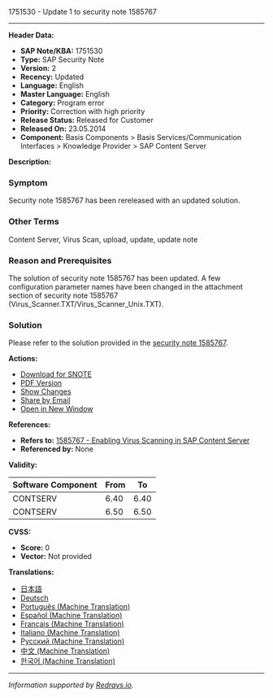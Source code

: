 1751530 - Update 1 to security note 1585767

---

**Header Data:**

- **SAP Note/KBA:** 1751530
- **Type:** SAP Security Note
- **Version:** 2
- **Recency:** Updated
- **Language:** English
- **Master Language:** English
- **Category:** Program error
- **Priority:** Correction with high priority
- **Release Status:** Released for Customer
- **Released On:** 23.05.2014
- **Component:** Basis Components > Basis Services/Communication Interfaces > Knowledge Provider > SAP Content Server

**Description:**

### Symptom
Security note 1585767 has been rereleased with an updated solution.

### Other Terms
Content Server, Virus Scan, upload, update, update note

### Reason and Prerequisites
The solution of security note 1585767 has been updated. A few configuration parameter names have been changed in the attachment section of security note 1585767 (Virus_Scanner.TXT/Virus_Scanner_Unix.TXT).

### Solution
Please refer to the solution provided in the [security note 1585767](https://me.sap.com/notes/1585767).

**Actions:**

- [Download for SNOTE](https://notesdownloads.sap.com/note/0040000017483982017)
- [PDF Version](https://userapps.support.sap.com/sap/support/sfm/notes/print/0001751530?language=en-US&token=03292AA70C665580D75C2339A81265BA)
- [Show Changes](https://me.sap.com/notesLatestChanges/0001751530/E/diff)
- [Share by Email](https://me.sap.com/notes/0001751530/E/share)
- [Open in New Window](https://me.sap.com/notes/0001751530/E)

**References:**

- **Refers to:** [1585767 - Enabling Virus Scanning in SAP Content Server](https://me.sap.com/notes/1585767)
- **Referenced by:** None

**Validity:**

| Software Component | From | To   |
|--------------------|------|------|
| CONTSERV           | 6.40 | 6.40 |
| CONTSERV           | 6.50 | 6.50 |

**CVSS:**

- **Score:** 0
- **Vector:** Not provided

**Translations:**

- [日本語](https://me.sap.com/notes/0001751530/J)
- [Deutsch](https://me.sap.com/notes/0001751530/D)
- [Português (Machine Translation)](https://me.sap.com/notes/0001751530/P)
- [Español (Machine Translation)](https://me.sap.com/notes/0001751530/S)
- [Français (Machine Translation)](https://me.sap.com/notes/0001751530/F)
- [Italiano (Machine Translation)](https://me.sap.com/notes/0001751530/I)
- [Русский (Machine Translation)](https://me.sap.com/notes/0001751530/R)
- [中文 (Machine Translation)](https://me.sap.com/notes/0001751530/1)
- [한국어 (Machine Translation)](https://me.sap.com/notes/0001751530/3)

---

*Information supported by [Redrays.io](https://redrays.io).*